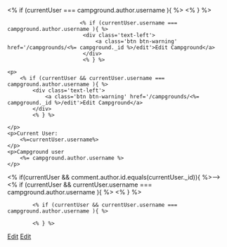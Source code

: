    <% if (currentUser === campground.author.username ){ %>
   <% } %>

                           <% if (currentUser.username === campground.author.username ){ %>
                            <div class='text-left'>
                                <a class='btn btn-warning' href='/campgrounds/<%= campground._id %>/edit'>Edit Campground</a>
                            </div>
                            <% } %>

    <p>
        <% if (currentUser && currentUser.username === campground.author.username ){ %>
            <div class='text-left'>
                <a class='btn btn-warning' href='/campgrounds/<%= campground._id %>/edit'>Edit Campground</a>
            </div>
            <% } %>

    </p>
    <p>Current User:
        <%=currentUser.username%>
    </p>
    <p>Campground user
        <%= campground.author.username %>
    </p>

<% if(currentUser && comment.author.id.equals(currentUser._id)){ %>-->
    <% if (currentUser && currentUser.username === campground.author.username ){ %>
            <% } %>

            <% if (currentUser && currentUser.username === campground.author.username ){ %>

            <% } %>

<a class='btn btn-warning text' href='/campgrounds/<%= campground._id %>/comments/<%=comment._id %>/edit'>Edit</a>
<a class="btn btn-warning text" href="/campgrounds/<%=campground._id %>/comments/<%=comment._id %>/edit">Edit</a>